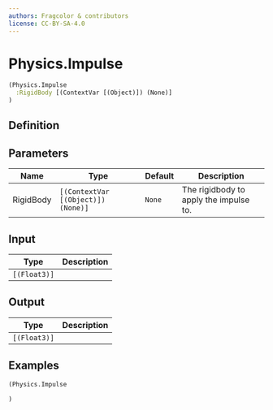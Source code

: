 ```yaml
---
authors: Fragcolor & contributors
license: CC-BY-SA-4.0
---
```



# Physics.Impulse

```clojure
(Physics.Impulse
  :RigidBody [(ContextVar [(Object)]) (None)]
)
```


## Definition




## Parameters

| Name | Type | Default | Description |
|------|------|---------|-------------|
| RigidBody | `[(ContextVar [(Object)]) (None)]` | `None` | The rigidbody to apply the impulse to. |


## Input

| Type | Description |
|------|-------------|
| `[(Float3)]` |  |


## Output

| Type | Description |
|------|-------------|
| `[(Float3)]` |  |


## Examples

```clojure
(Physics.Impulse

)
```
